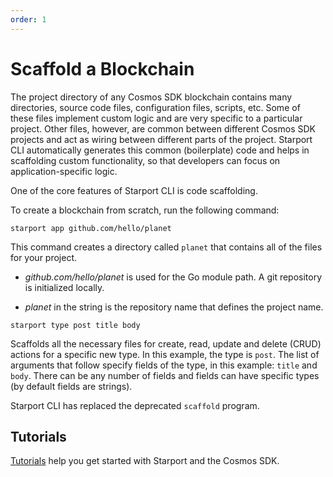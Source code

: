 ```yaml
---
order: 1
---
```


# Scaffold a Blockchain

The project directory of any Cosmos SDK blockchain contains many directories, source code files, configuration files, scripts, etc. Some of these files implement custom logic and are very specific to a particular project. Other files, however, are common between different Cosmos SDK projects and act as wiring between different parts of the project. Starport CLI automatically generates this common (boilerplate) code and helps in scaffolding custom functionality, so that developers can focus on application-specific logic.

One of the core features of Starport CLI is code scaffolding.

To create a blockchain from scratch, run the following command:

```
starport app github.com/hello/planet
```

This command creates a directory called `planet` that contains all of the files for your project. 

- _github.com/hello/planet_ is used for the Go module path. A git repository is initialized locally.

- _planet_ in the string is the repository name that defines the project name.

```
starport type post title body
```

Scaffolds all the necessary files for create, read, update and delete (CRUD) actions for a specific new type. In this example, the type is `post`. The list of arguments that follow specify fields of the type, in this example: `title` and `body`. There can be any number of fields and fields can have specific types (by default fields are strings).

Starport CLI has replaced the deprecated `scaffold` program.

## Tutorials

[Tutorials](https://tutorials.cosmos.network/) help you get started with Starport and the Cosmos SDK.
